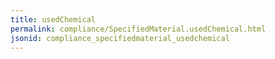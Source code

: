 ```yaml
---
title: usedChemical
permalink: compliance/SpecifiedMaterial.usedChemical.html
jsonid: compliance_specifiedmaterial_usedchemical
---
```


